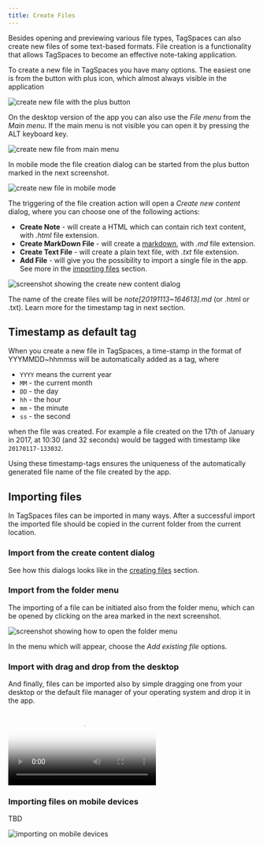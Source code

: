 ```yaml
---
title: Create Files
---
```


Besides opening and previewing various file types, TagSpaces can also create new files of some text-based formats. File creation is a functionality that allows TagSpaces to become an effective note-taking application.

To create a new file in TagSpaces you have many options. The easiest one is from the button with plus icon, which almost always visible in the application

![create new file with the plus button](/media/create-new-plusbutton.png)

On the desktop version of the app you can also use the _File menu_ from the _Main menu_. If the main menu is not visible you can open it by pressing the ALT keyboard key.

![create new file from main menu](/media/create-new-file-menu.png)

In mobile mode the file creation dialog can be started from the plus button marked in the next screenshot.

![create new file in mobile mode](/media/tagspaces-mobile-open-create-dialog.png)

The triggering of the file creation action will open a _Create new content_ dialog, where you can choose one of the following actions:

<!-- where you can adjust the file name of the file, which will be create in area (1). In are (2) you can enter the text context of the file, you can copy and paste plain text, markdown or even HTML content here. This area could be left also empty allowing you enter content later. In a area (3) you should specify the type of the text content. Currently the following file formats are supported:

In the last section (4), you can specify where the file should be create. The initial path here is taken automatically from the currently opened folder.
-->

- **Create Note** - will create a HTML which can contain rich text content, with _.html_ file extension.
- **Create MarkDown File** - will create a [markdown](https://en.wikipedia.org/wiki/Markdown), with _.md_ file extension.
- **Create Text File** - will create a plain text file, with _.txt_ file extension.
- **Add File** - will give you the possibility to import a single file in the app. See more in the [importing files](#importing-files) section.

![screenshot showing the create new content dialog](/media/tagspaces-create-content-dialog.png)

The name of the create files will be _note[20191113~164613].md_ (or .html or .txt). Learn more for the timestamp tag in next section.

## Timestamp as default tag

When you create a new file in TagSpaces, a time-stamp in the format of YYYMMDD~hhmmss will be automatically added as a tag, where

- `YYYY` means the current year
- `MM` - the current month
- `DD` - the day
- `hh` - the hour
- `mm` - the minute
- `ss` - the second

when the file was created. For example a file created on the 17th of January in 2017, at 10:30 (and 32 seconds) would be tagged with timestamp like `20170117-133032`.

Using these timestamp-tags ensures the uniqueness of the automatically generated file name of the file created by the app.

<!-- Such timestamps make it possible to easily group files from different locations based on the time of creation. Of course this would be possible by reading the same information from the file system, but tagging with the timestamp allows for greater flexibility. For example you can change the timestamp to anything you like, while keeping the original creation modification date of the file, and tagging the file will allow you to use TagSpaces's powerful grouping and organizing features in the same place you manage other tags. -->

## Importing files

In TagSpaces files can be imported in many ways. After a successful import the imported file should be copied in the current folder from the current location.

### Import from the create content dialog

See how this dialogs looks like in the [creating files](#creating-files) section.

### Import from the folder menu

The importing of a file can be initiated also from the folder menu, which can be opened by clicking on the area marked in the next screenshot.

![screenshot showing how to open the folder menu](/media/tagspaces-open-folder-context-menu.png)

In the menu which will appear, choose the _Add existing file_ options.

### Import with drag and drop from the desktop

And finally, files can be imported also by simple dragging one from your desktop or the default file manager of your operating system and drop it in the app.

<video src="/media/tagspaces-drag-drop.mp4" autoplay="true" loop="true" poster="/media/tagspaces-drag-drop.png" className="img-responsive"></video>

### Importing files on mobile devices

TBD

![importing on mobile devices](/media/tagspaces-mobile-import.jpg)
